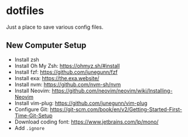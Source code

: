 # dotfiles

Just a place to save various config files.

## New Computer Setup

- Install zsh
- Install Oh My Zsh: https://ohmyz.sh/#install
- Install fzf: https://github.com/junegunn/fzf
- Install exa: https://the.exa.website/
- Install nvm: https://github.com/nvm-sh/nvm
- Install Neovim: https://github.com/neovim/neovim/wiki/Installing-Neovim
- Install vim-plug: https://github.com/junegunn/vim-plug
- Configure Git: https://git-scm.com/book/en/v2/Getting-Started-First-Time-Git-Setup
- Download coding font: https://www.jetbrains.com/lp/mono/
- Add `.ignore`

